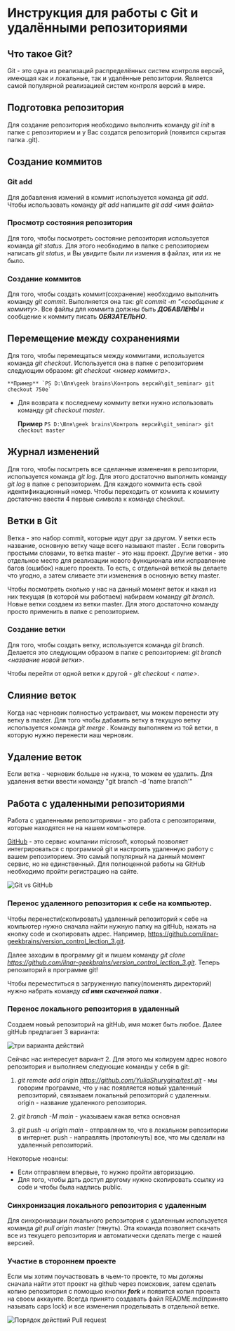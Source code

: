 # Инструкция для работы с Git и удалёнными репозиториями

## Что такое Git?
Git - это одна из реализаций распределённых систем контроля версий, имеющая как и локальные, так и удалённые репозитории. Является самой популярной реализацией систем контроля версий в мире.
## Подготовка репозитория
Для создание репозитория необходимо выполнить команду *git init*  в папке с репозиторием и у Вас создатся репозиторий (появится скрытая папка .git).

## Создание коммитов

### Git add
Для добавления измений в коммит используется команда *git add*. Чтобы использовать команду *git add* напишите *git add <имя файла>*

### Просмотр состояния репозитория
Для того, чтобы посмотреть состояние репозитория используется команда *git status*. Для этого необходимо в папке с репозиторием написать *git status*, и Вы увидите были ли измения в файлах, или их не было.

### Создание коммитов
Для того, чтобы создать коммит(сохранение) необходимо выполнить команду *git commit*. Выполняется она так: *git commit -m "<сообщение к коммиту>*. Все файлы для коммита должны быть ***ДОБАВЛЕНЫ*** и сообщение к коммиту писать ***ОБЯЗАТЕЛЬНО***.

## Перемещение между сохранениями
Для того, чтобы перемещаться между коммитами, используется команда *git checkout*. Используется она в папке с репозиторием следующим образом: *git checkout <номер коммита>*.

    **Пример** `PS D:\Юля\geek brains\Контроль версий\git_seminar> git checkout 750e`

* Для возврата к последнему коммиту ветки нужно использовать команду *git checkout master*.

    **Пример** `PS D:\Юля\geek brains\Контроль версий\git_seminar> git checkout master`


## Журнал изменений
Для того, чтобы посмтреть все сделанные изменения в репозитории, используется команда *git log*. Для этого достаточно выполнить команду *git log* в папке с репозиторием. Для каждого коммита есть свой идентификационный номер. Чтобы переходить от коммита к коммиту достаточно ввести 4 первые символа к команде checkout.



## Ветки в Git

Ветка - это набор commit, которые идут друг за другом. У ветки есть название, основную ветку чаще всего называют master . Если говорить простыми словами, то ветка master - это наш проект.
Другие ветки - это отдельное место для реализации нового функционала или исправление багов (ошибок) нашего проекта. То есть, с отдельной веткой вы делаете что угодно, а затем сливаете эти изменения в основную ветку master.

Чтобы посмотреть сколько у нас на данный момент веток и какая из них текущая (в которой мы работаем) набираем команду *git branch*. Новые ветки создаем из ветки master. Для этого достаточно команду просто применить в папке с репозиторием. 


### Создание ветки

Для того, чтобы создать ветку, используется команда *git branch*. Делается это следующим образом в папке с репозиторием: *git branch <название новой ветки>*.

Чтобы перейти от одной ветки к другой - *git checkout < name>*.

## Слияние веток

Когда нас черновик полностью устраивает, мы можем перенести эту ветку в master. Для того чтобы дабавить ветку в текущую ветку используется команда *git merge <name branch>*. Команду выполняем из той ветки, в которую нужно перенести наш черновик. 



## Удаление веток
Если ветка - черновик больше не нужна, то можем ее удалить. 
Для удаления ветки ввести команду "git branch -d 'name branch'"

## Работа с удаленными репозиториями
Работа с удаленными репозиториями - это работа с репозиториями, которые находятся не на нашем компьютере.

[GitHub](https://github.com/ "ссылка на сайт") - это сервис компании microsoft, который позволяет интегрироваться с программой git и настроить удаленную работу с вашем репозиторием. Это самый популярный на данный момент сервис, но не единственный. Для полноценной работы на GitHub необходимо пройти регистрацию на сайте.

![Git vs GitHub](Untitled.png)

### Перенос удаленного репозитория к себе на компьютер.
Чтобы перенести(скопировать) удаленный репозиторий к себе на компьютер нужно сначала найти нужную папку на gitHub, нажать на кнопку code и скопировать адрес. Например, <https://github.com/ilnar-geekbrains/version_control_lection_3.git>.

Далее заходим в программу git и пишем команду *git clone <https://github.com/ilnar-geekbrains/version_control_lection_3.git>*. Теперь репозиторий в программе git!

Чтобы переместиться в загруженную папку(поменять директорий) нужно набрать команду ***cd имя скаченной папки .***

### Перенос локального репозитория в удаленный

Создаем новый репозиторий на gitHub, имя может быть любое. Далее gitHub предлагает 3 варианта:

![три варианта действий](Untitled2.png)

Сейчас нас интересует вариант 2. Для этого мы копируем адрес нового репозитория и выполняем следующие команды у себя в git:

1. *git remote add origin <https://github.com/YuliaShurygina/test.git>*  - мы говорим программе, что у нас появляется новый удаленный репозиторий, связываем локальный репозиторий с удаленным. origin - название удаленного репозитория.
2. *git branch -M main* - указываем какая ветка основная

3. *git push -u origin main* - отправляем то, что в локальном репозитории в интернет. push -  направлять (протолкнуть) все, что мы сделали на удаленный репозиторий.

Некоторые нюансы:

* Если отправляем впервые, то нужно пройти авторизацию.
* Для того, чтобы дать доступ другому нужно скопировать ссылку из code и чтобы была надпись public.

### Синхронизация локального репозитория с удаленным

Для синхронизации локального репозитория с удаленным используется команда *git pull origin master* (тянуть). Эта команда позволяет скачать все из текущего репозитория и автоматически сделать merge с нашей версией.

### Участие в стороннем проекте

Если мы хотим поучаствовать в чьем-то проекте, то мы должны сначала найти этот проект на github через поисковик, затем сделать копию репозитория с помощью кнопки __*fork*__ и появится копия проекта на своем аккаунте. Всегда принято создавать файл README.md(принято называть caps lock) и все изменения проделывать в отдельной ветке.

![Порядок действий **Pull request**](Untitled3.png)
